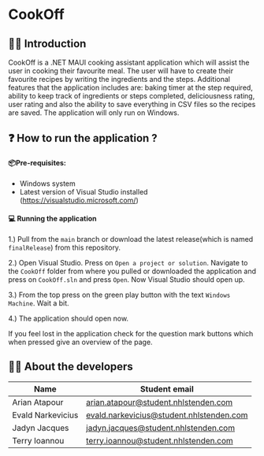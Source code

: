 # CookOff

## 🧑‍🍳 Introduction
CookOff is a .NET MAUI cooking assistant application which will assist the user in cooking their favourite meal. 
The user will have to create their favourite recipes by writing the ingredients and the steps. 
Additional features that the application includes are: baking timer at the step required, ability to keep track of 
ingredients or steps completed, deliciousness rating, user rating and also the ability to save everything in CSV files 
so the recipes are saved. The application will only run on Windows.

## ❓ How to run the application ?

#### 📦Pre-requisites:

- Windows system
- Latest version of Visual Studio installed (https://visualstudio.microsoft.com/)

#### 💻 Running the application

1.) Pull from the ```main``` branch or download the latest release(which is named ```finalRelease```) from 
this repository.

2.) Open Visual Studio. Press on ```Open a project or solution```. Navigate to the ```CookOff```
folder from where you pulled or downloaded the application and press on ```CookOff.sln``` and 
press ```Open```. Now Visual Studio should open up.

3.) From the top press on the green play button with the text ```Windows Machine```. Wait a bit.

4.) The application should open now.

If you feel lost in the application check for the question mark buttons which when pressed 
give an overview of the page.

## 👨‍💻 About the developers
| Name              | Student email                                                                               |
|-------------------|---------------------------------------------------------------------------------------------|
| Arian Atapour     | [arian.atapour@student.nhlstenden.com](mailto:arian.atapour@student.nhlstenden.com)         |
| Evald Narkevicius | [evald.narkevicius@student.nhlstenden.com](mailto:evald.narkevicius@student.nhlstenden.com) |
| Jadyn Jacques     | [jadyn.jacques@student.nhlstenden.com](mailto:jadyn.jacques@student.nhlstenden.com)         |
| Terry Ioannou     | [terry.ioannou@student.nhlstenden.com](mailto:terry.ioannou@student.nhlstenden.com)         |